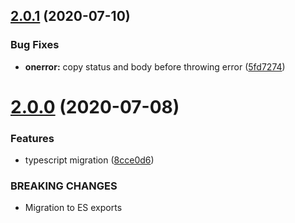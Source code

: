 ## [2.0.1](https://github.com/bbeesley/middy-koa-wrapper/compare/v2.0.0...v2.0.1) (2020-07-10)


### Bug Fixes

* **onerror:** copy status and body before throwing error ([5fd7274](https://github.com/bbeesley/middy-koa-wrapper/commit/5fd72742576f08c1222b03993e7ea920b9e25d62))

# [2.0.0](https://github.com/bbeesley/middy-koa-wrapper/compare/v1.3.0...v2.0.0) (2020-07-08)


### Features

* typescript migration ([8cce0d6](https://github.com/bbeesley/middy-koa-wrapper/commit/8cce0d6a79d28cc4e4064d16527fa4fbb071a53a))


### BREAKING CHANGES

* Migration to ES exports
